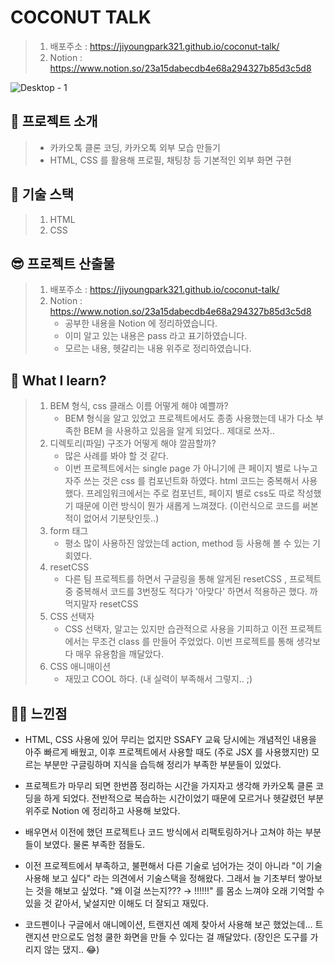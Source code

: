 # COCONUT TALK   

> 1. 배포주소 : https://jiyoungpark321.github.io/coconut-talk/
> 2. Notion : https://www.notion.so/23a15dabecdb4e68a294327b85d3c5d8



![Desktop - 1](https://user-images.githubusercontent.com/75240745/121736473-93003600-cb32-11eb-8455-470a768a79a7.png)



## 🥥 프로젝트 소개

> - 카카오톡 클론 코딩, 카카오톡 외부 모습 만들기
> - HTML, CSS 를 활용해 프로필, 채팅창 등 기본적인 외부 화면 구현





## 📝 기술 스택

> 1. HTML
> 2. CSS





## 😎 프로젝트 산출물

> 1. 배포주소 : https://jiyoungpark321.github.io/coconut-talk/
> 2. Notion : https://www.notion.so/23a15dabecdb4e68a294327b85d3c5d8
>    - 공부한 내용을 Notion 에 정리하였습니다.
>    - 이미 알고 있는 내용은 pass 라고 표기하였습니다.
>    - 모르는 내용, 헷갈리는 내용 위주로 정리하였습니다.





## 🧐 What I learn? 

> 1. BEM  형식, css 클래스 이름 어떻게 해야 예쁠까?
>    - BEM 형식을 알고 있었고 프로젝트에서도 종종 사용했는데 내가 다소 부족한 BEM 을 사용하고 있음을 알게 되었다.. 제대로 쓰자..
> 2. 디렉토리(파일) 구조가 어떻게 해야 깔끔할까?
>    - 많은 사례를 봐야 할 것 같다.
>    - 이번 프로젝트에서는 single page 가 아니기에 큰 페이지 별로 나누고 자주 쓰는 것은 css 를 컴포넌트화 하였다. html 코드는 중복해서 사용했다. 프레임워크에서는 주로 컴포넌트, 페이지 별로 css도 따로 작성했기 때문에 이런 방식이 뭔가 새롭게 느껴졌다. (이런식으로 코드를 써본적이 없어서 기분탓인듯..)
> 3. form 태그
>    - 평소 많이 사용하진 않았는데 action, method 등 사용해 볼 수 있는 기회였다.
> 4. resetCSS
>    - 다른 팀 프로젝트를 하면서 구글링을 통해 알게된 resetCSS ,  프로젝트 중 중복해서 코드를 3번정도 적다가 '아맞다' 하면서 적용하곤 했다. 까먹지말자 resetCSS
> 5. CSS 선택자
>    - CSS 선택자, 알고는 있지만 습관적으로 사용을 기피하고 이전 프로젝트에서는 무조건 class 를 만들어 주었었다. 이번 프로젝트를 통해 생각보다 매우 유용함을 깨달았다.
> 6. CSS 애니매이션
>    - 재밌고 COOL 하다.  (내 실력이 부족해서 그렇지.. ;)





## 👍🏻 느낀점

- HTML, CSS 사용에 있어 무리는 없지만 SSAFY 교육 당시에는 개념적인 내용을 아주 빠르게 배웠고, 이후 프로젝트에서 사용할 때도 (주로 JSX 를 사용했지만) 모르는 부분만 구글링하며 지식을 습득해 정리가 부족한 부분들이 있었다. 
- 프로젝트가 마무리 되면 한번쯤 정리하는 시간을 가지자고 생각해 카카오톡 클론 코딩을 하게 되었다. 전반적으로 복습하는 시간이었기 때문에 모르거나 헷갈렸던 부분 위주로 Notion 에 정리하고 사용해 보았다.

- 배우면서 이전에 했던 프로젝트나 코드 방식에서 리팩토링하거나 고쳐야 하는 부분들이 보였다. 물론 부족한 점들도.
- 이전 프로젝트에서 부족하고, 불편해서 다른 기술로 넘어가는 것이 아니라 "이 기술 사용해 보고 싶다" 라는 의견에서 기술스택을 정해왔다. 그래서 늘 기초부터 쌓아보는 것을 해보고 싶었다. "왜 이걸 쓰는지??? → !!!!!!" 를 몸소 느껴야 오래 기억할 수 있을 것 같아서,  낯설지만 이해도 더 잘되고 재밌다.
- 코드펜이나 구글에서 애니메이션, 트랜지션 예제 찾아서 사용해 보곤 했었는데... 트랜지션 만으로도 엄청 쿨한 화면을 만들 수 있다는 걸 깨달았다. (장인은 도구를 가리지 않는 댔지.. 😂)